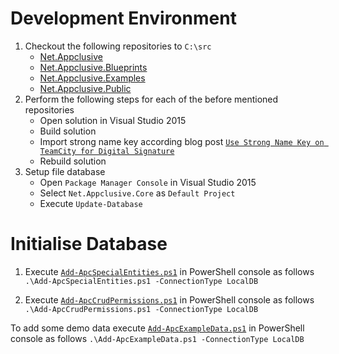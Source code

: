 # Development Environment

1. Checkout the following repositories to `C:\src`
    * [Net.Appclusive](https://github.com/dfensgmbh/Net.Appclusive/)
    * [Net.Appclusive.Blueprints](https://github.com/Appclusive/Net.Appclusive.Blueprints)
    * [Net.Appclusive.Examples](https://github.com/Appclusive/Net.Appclusive.Examples)
    * [Net.Appclusive.Public](https://github.com/Appclusive/Net.Appclusive.Public)
1. Perform the following steps for each of the before mentioned repositories
    * Open solution in Visual Studio 2015
    * Build solution
    * Import strong name key according blog post [`Use Strong Name Key on TeamCity for Digital Signature`](https://d-fens.ch/2016/10/18/use-strong-name-key-on-teamcity-for-digital-signature/)
    * Rebuild solution
1. Setup file database
    * Open `Package Manager Console` in Visual Studio 2015
    * Select `Net.Appclusive.Core` as `Default Project`
	* Execute `Update-Database`

# Initialise Database

1. Execute [`Add-ApcSpecialEntities.ps1`](https://github.com/Appclusive/Net.Appclusive.Setup/blob/develop/src/Add-ApcSpecialEntities.ps1) in PowerShell console as follows
	`.\Add-ApcSpecialEntities.ps1 -ConnectionType LocalDB`

1. Execute [`Add-ApcCrudPermissions.ps1`](https://github.com/Appclusive/Net.Appclusive.Setup/blob/develop/src/Add-ApcCrudPermissions.ps1) in PowerShell console as follows
	`.\Add-ApcCrudPermissions.ps1 -ConnectionType LocalDB`

To add some demo data execute [`Add-ApcExampleData.ps1`](https://github.com/Appclusive/Net.Appclusive.Setup/blob/develop/src/Add-ApcExampleData.ps1) in PowerShell console as follows
`.\Add-ApcExampleData.ps1 -ConnectionType LocalDB`
